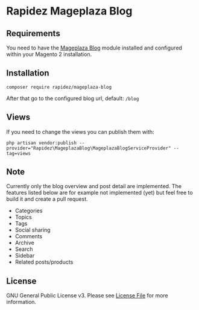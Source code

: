 # Rapidez Mageplaza Blog

## Requirements

You need to have the [Mageplaza Blog](https://www.mageplaza.com/magento-2-better-blog/) module installed and configured within your Magento 2 installation.

## Installation

```
composer require rapidez/mageplaza-blog
```

After that go to the configured blog url, default: `/blog`

## Views

If you need to change the views you can publish them with:
```
php artisan vendor:publish --provider="Rapidez\MageplazaBlog\MageplazaBlogServiceProvider" --tag=views
```

## Note

Currently only the blog overview and post detail are implemented. The features listed below are for example not implemented (yet) but feel free to build it and create a pull request.
- Categories
- Topics
- Tags
- Social sharing
- Comments
- Archive
- Search
- Sidebar
- Related posts/products

## License

GNU General Public License v3. Please see [License File](LICENSE) for more information.
